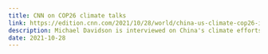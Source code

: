 ```yaml
---
title: CNN on COP26 climate talks
link: https://edition.cnn.com/2021/10/28/world/china-us-climate-cop26-intl-hnk/index.html
description: Michael Davidson is interviewed on China's climate efforts
date: 2021-10-28
---
```

